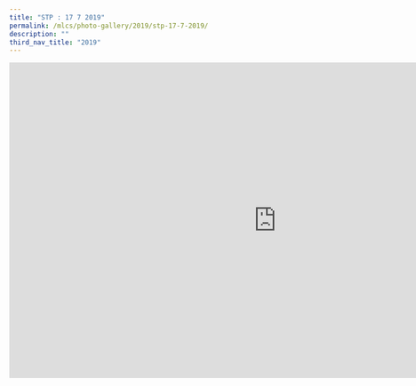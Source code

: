 ```yaml
---
title: "STP : 17 7 2019"
permalink: /mlcs/photo-gallery/2019/stp-17-7-2019/
description: ""
third_nav_title: "2019"
---
```

<iframe allowfullscreen="true" height="569" width="960" frameborder="0" src="https://docs.google.com/presentation/d/e/2PACX-1vS3uUQ0IXlq-n1yPzOF2GD19pItBqb2TPHy_8r4ONsSbAEkkErr7Fzkk1bDjeyKXGzsLK5mBYpi5wb2/embed?start=false&amp;loop=false&amp;delayms=3000"></iframe>